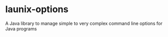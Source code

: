 # launix-options
A Java library to manage simple to very complex command line options for Java programs

